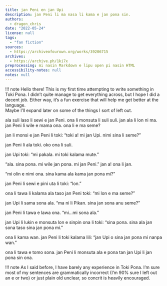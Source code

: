 ```yaml
---
title: jan Peni en jan Upi
description: jan Peni li ma nasa li kama e jan pona sin.
authors:
  - dragon_chris
date: "2022-05-24"
license: null
tags:
  - "fan fiction"
sources:
  - https://archiveofourown.org/works/39206715
archives:
  - https://archive.ph/1ki7x
preprocessing: mi nasin Markdown e lipu open pi nasin HTML
accessibility-notes: null
notes: null
---
```


!!! note
Hello there! This is my first time attempting to write something in Toki Pona. I didn’t quite manage to get everything across, but I hope I did a decent job. Either way, it’s a fun exercise that will help me get better at the language.  
 Maybe I’ll expand later on some of the things I sort of left out.

ala suli laso li sewi e jan Peni. ona li monsuta li suli suli. jan ala li lon ni ma. jan Peni li wile e mama ona. ona li e ma seme?

jan li monsi e jan Peni li toki: “toki a! mi jan Upi. nimi sina li seme?”

jan Peni li ala toki. oko ona li suli.

jan Upi toki: “mi pakala. mi toki kalama mute.”

“ala. sina pona. mi wile jan pona. mi jan Peni.” jan a! ona li jan.

“mi olin e nimi ona. sina kama ala kama jan pona mi?”

jan Peni li sewi e pini uta li toki: “lon.”

ona li tawa li kalama ala taso jan Peni toki: “mi lon e ma seme?”

jan Upi li sama sona ala. “ma ni li Pikan. sina jan sona anu seme?”

jan Peni li tawa e lawa ona. “mi…mi sona ala.”

jan Upi li lukin e monsuta lon e sinpin ona li toki: “sina pona. sina ala jan sona taso sina jan pona mi.”

ona li kama wan. jan Peni li toki kalama lili: “jan Upi o sina jan pona mi nanpa wan.”

ona li tawa e tomo sona. jan Peni li monsuta ala e pona tan jan Upi li jan pona sin ona.

!!! note
As I said before, I have barely any experience in Toki Pona. I’m sure most of my sentences are grammatically incorrect (I’m 90% sure I left out an e or two) or just plain old unclear, so concrit is heavily encouraged.
